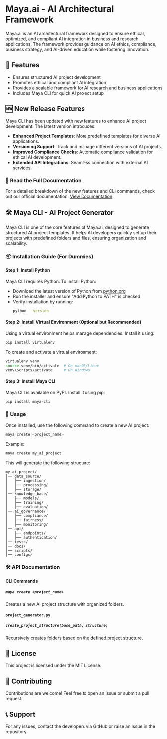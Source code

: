 # Maya.ai - AI Architectural Framework

Maya.ai is an AI architectural framework designed to ensure ethical, optimized, and compliant AI integration in business and research applications. The framework provides guidance on AI ethics, compliance, business strategy, and AI-driven education while fostering innovation.

## 🌟 Features
- Ensures structured AI project development
- Promotes ethical and compliant AI integration
- Provides a scalable framework for AI research and business applications
- Includes Maya CLI for quick AI project setup

## 🆕 New Release Features
Maya CLI has been updated with new features to enhance AI project development. The latest version introduces:
- **Enhanced Project Templates**: More predefined templates for diverse AI applications.
- **Versioning Support**: Track and manage different versions of AI projects.
- **Improved Compliance Checks**: Automatic compliance validation for ethical AI development.
- **Extended API Integrations**: Seamless connection with external AI services.

### 🔗 Read the Full Documentation
For a detailed breakdown of the new features and CLI commands, check out our official documentation:
[View Documentation](#)

## 🛠 Maya CLI - AI Project Generator
Maya CLI is one of the core features of Maya.ai, designed to generate structured AI project templates. It helps AI developers quickly set up their projects with predefined folders and files, ensuring organization and scalability.

### 📦 Installation Guide (For Dummies)

#### Step 1: Install Python
Maya CLI requires Python. To install Python:
- Download the latest version of Python from [python.org](https://www.python.org/downloads/)
- Run the installer and ensure "Add Python to PATH" is checked
- Verify installation by running:
  ```sh
  python --version
  ```

#### Step 2: Install Virtual Environment (Optional but Recommended)
Using a virtual environment helps manage dependencies. Install it using:
```sh
pip install virtualenv
```
To create and activate a virtual environment:
```sh
virtualenv venv
source venv/bin/activate  # On macOS/Linux
venv\Scripts\activate     # On Windows
```

#### Step 3: Install Maya CLI
Maya CLI is available on PyPI. Install it using pip:
```sh
pip install maya-cli
```

### 🚀 Usage
Once installed, use the following command to create a new AI project:
```sh
maya create <project_name>
```
Example:
```sh
maya create my_ai_project
```
This will generate the following structure:
```
my_ai_project/
│── data_source/
│   ├── ingestion/
│   ├── processing/
│   ├── storage/
│── knowledge_base/
│   ├── models/
│   ├── training/
│   ├── evaluation/
│── ai_governance/
│   ├── compliance/
│   ├── fairness/
│   ├── monitoring/
│── api/
│   ├── endpoints/
│   ├── authentication/
│── tests/
│── docs/
│── scripts/
│── configs/
```

### 🛠 API Documentation
#### CLI Commands
##### `maya create <project_name>`
Creates a new AI project structure with organized folders.

#### `project_generator.py`
##### `create_project_structure(base_path, structure)`
Recursively creates folders based on the defined project structure.

## 📜 License
This project is licensed under the MIT License.

## 🤝 Contributing
Contributions are welcome! Feel free to open an issue or submit a pull request.

## 📞 Support
For any issues, contact the developers via GitHub or raise an issue in the repository.


